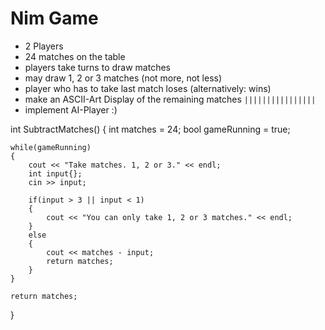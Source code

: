 # Nim Game

- 2 Players
- 24 matches on the table
- players take turns to draw matches
- may draw 1, 2 or 3 matches (not more, not less)
- player who has to take last match loses (alternatively: wins)
- make an ASCII-Art Display of the remaining matches `||||||||||||||||`
- implement AI-Player :)




int SubtractMatches()
{
    int matches = 24;
    bool gameRunning = true;

    while(gameRunning)
    {
        cout << "Take matches. 1, 2 or 3." << endl;
        int input{};
        cin >> input;

        if(input > 3 || input < 1)
        {
            cout << "You can only take 1, 2 or 3 matches." << endl;
        }
        else
        {
            cout << matches - input;
            return matches;
        }
    }
  
    return matches;
}